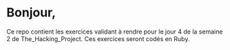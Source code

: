 <h1>Bonjour,</h1>

Ce repo contient les exercices validant à rendre pour le jour 4 de la semaine 2 de The_Hacking_Project. Ces exercices seront codés en Ruby.
